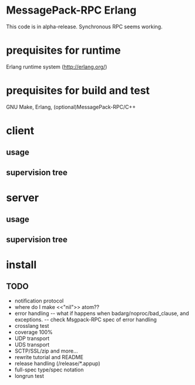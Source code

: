 MessagePack-RPC Erlang
======================

This code is in alpha-release. Synchronous RPC seems working.

# prequisites for runtime
Erlang runtime system (http://erlang.org/)

# prequisites for build and test
GNU Make, Erlang, (optional)MessagePack-RPC/C++

# client

## usage

## supervision tree

# server

## usage

## supervision tree

# install

## TODO

- notification protocol
- where do I make <<"nil">> atom??
- error handling 
-- what if happens when badarg/noproc/bad_clause, and exceptions.
-- check Msgpack-RPC spec of error handling
- crosslang test
- coverage 100%
- UDP transport
- UDS transport
- SCTP/SSL/zip and more...
- rewrite tutorial and README
- release handling (/release/*.appup)
- full-spec type/spec notation
- longrun test
